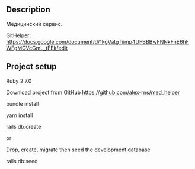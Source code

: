 ## Description
Медицинский сервис.

GitHelper: https://docs.google.com/document/d/1kgVatgTiimp4UFBBBwFNNkFnE6hFWFgMGVcGmL_tFEk/edit

## Project setup
  Ruby 2.7.0

Download project from GitHub
https://github.com/alex-rns/med_helper

bundle install

yarn install

rails db:create

or

Drop, create, migrate then seed the development database

rails db:seed
